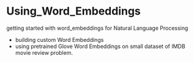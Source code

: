 # Using_Word_Embeddings
getting started with word_embeddings for Natural Language Processing
- building custom Word Embeddings
- using pretrained Glove Word Embeddings on small dataset of IMDB movie review problem.
